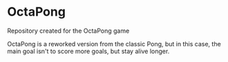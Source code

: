 # OctaPong
Repository created for the OctaPong game

OctaPong is a reworked version from the classic Pong, but in this case, the main goal isn't to score more goals, but stay alive longer.
